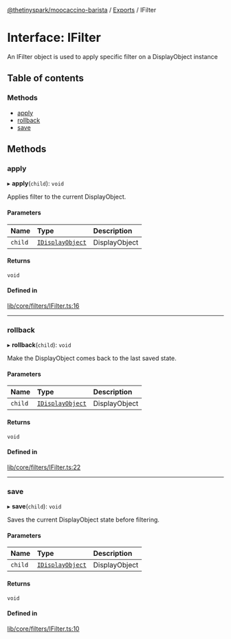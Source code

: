 [@thetinyspark/moocaccino-barista](../README.md) / [Exports](../modules.md) / IFilter

# Interface: IFilter

An IFilter object is used to apply specific filter on a DisplayObject instance

## Table of contents

### Methods

- [apply](IFilter.md#apply)
- [rollback](IFilter.md#rollback)
- [save](IFilter.md#save)

## Methods

### apply

▸ **apply**(`child`): `void`

Applies filter to the current DisplayObject.

#### Parameters

| Name | Type | Description |
| :------ | :------ | :------ |
| `child` | [`IDisplayObject`](IDisplayObject.md) | DisplayObject |

#### Returns

`void`

#### Defined in

[lib/core/filters/IFilter.ts:16](https://github.com/thetinyspark/barista/blob/93f33857/lib/core/filters/IFilter.ts#L16)

___

### rollback

▸ **rollback**(`child`): `void`

Make the DisplayObject comes back to the last saved state.

#### Parameters

| Name | Type | Description |
| :------ | :------ | :------ |
| `child` | [`IDisplayObject`](IDisplayObject.md) | DisplayObject |

#### Returns

`void`

#### Defined in

[lib/core/filters/IFilter.ts:22](https://github.com/thetinyspark/barista/blob/93f33857/lib/core/filters/IFilter.ts#L22)

___

### save

▸ **save**(`child`): `void`

Saves the current DisplayObject state before filtering.

#### Parameters

| Name | Type | Description |
| :------ | :------ | :------ |
| `child` | [`IDisplayObject`](IDisplayObject.md) | DisplayObject |

#### Returns

`void`

#### Defined in

[lib/core/filters/IFilter.ts:10](https://github.com/thetinyspark/barista/blob/93f33857/lib/core/filters/IFilter.ts#L10)
